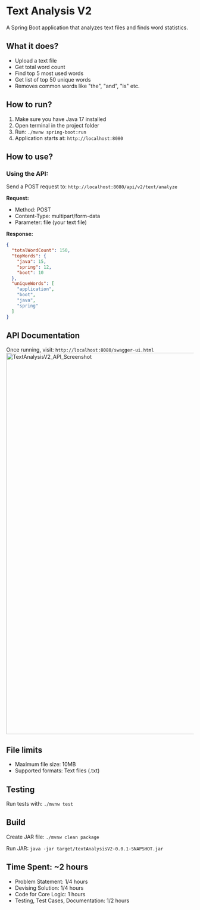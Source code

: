 # Text Analysis V2

A Spring Boot application that analyzes text files and finds word statistics.

## What it does?

- Upload a text file
- Get total word count
- Find top 5 most used words
- Get list of top 50 unique words
- Removes common words like "the", "and", "is" etc.


## How to run?

1. Make sure you have Java 17 installed
2. Open terminal in the project folder
3. Run: `./mvnw spring-boot:run`
4. Application starts at: `http://localhost:8080`

## How to use?

### Using the API:

Send a POST request to: `http://localhost:8080/api/v2/text/analyze`

**Request:**
- Method: POST
- Content-Type: multipart/form-data
- Parameter: file (your text file)

**Response:**
```json
{
  "totalWordCount": 150,
  "topWords": {
    "java": 15,
    "spring": 12,
    "boot": 10
  },
  "uniqueWords": [
    "application",
    "boot",
    "java",
    "spring"
  ]
}
```


## API Documentation

Once running, visit: `http://localhost:8080/swagger-ui.html`
<img width="1024" alt="TextAnalysisV2_API_Screenshot" src="https://github.com/user-attachments/assets/b156a6d3-9893-4c91-889e-b69bff17a2d0" />

## File limits

- Maximum file size: 10MB
- Supported formats: Text files (.txt)

## Testing

Run tests with: `./mvnw test`

## Build

Create JAR file: `./mvnw clean package`

Run JAR: `java -jar target/textAnalysisV2-0.0.1-SNAPSHOT.jar`

## Time Spent: ~2 hours
- Problem Statement: 1/4 hours
- Devising Solution: 1/4 hours
- Code for Core Logic: 1 hours
- Testing, Test Cases, Documentation: 1/2 hours


  
